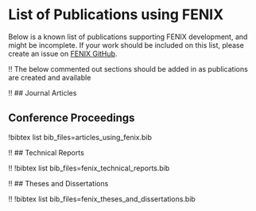 # List of Publications using FENIX

Below is a known list of publications supporting FENIX development, and might be incomplete. If
your work should be included on this list, please create an issue on
[FENIX GitHub](https://github.com/idaholab/fenix/issues).

!! The below commented out sections should be added in as publications are created and available

!! ## Journal Articles

## Conference Proceedings

!bibtex list bib_files=articles_using_fenix.bib

!! ## Technical Reports

!! !bibtex list bib_files=fenix_technical_reports.bib

!! ## Theses and Dissertations

!! !bibtex list bib_files=fenix_theses_and_dissertations.bib
